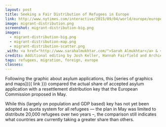 ```yaml
---
layout: post
title: Seeking a Fair Distribution of Refugees in Europe
link: http://www.nytimes.com/interactive/2015/09/04/world/europe/europe-refugee-distribution.html
image: migrant-distribution.png
screenshot: migrant-distribution-big.png
images:
  - migrant-distribution-big.png
  - migrant-distribution-map.png
  - migrant-distribution-scatter.png
_with: <a href="http://www.sarahalmukhtar.com/">Sarah Almukhtar</a> & <a href="http://blueshirt.com/">Jeremy White</a>
credits: Additional editing by Josh Keller, Hannah Fairfield and Archie Tse
tags: refugees, migration, foreign, europe
classes:
---
```


Following the graphic about asylum applications, this [series of graphics and maps]({{ link }}) compared the actual share of accepted asylum application with a resettlement distribution key that the European Commission proposed in May.

While this (largely on population and GDP based) key has not yet been adopted as quota system for all refugees — the plan in May was limited to distribute 20,000 refugees over two years –, the comparison still indicates what countries are currently taking a greater share than others.
